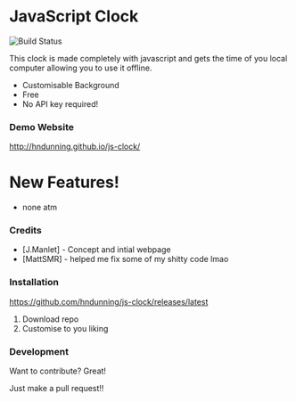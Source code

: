 # JavaScript Clock

![Build Status](https://travis-ci.org/joemccann/dillinger.svg?branch=master)

This clock is made completely with javascript and gets the time of you local computer allowing you to use it offline.

  - Customisable Background
  - Free
  - No API key required!
  
  ### Demo Website
  http://hndunning.github.io/js-clock/

# New Features!

  - none atm

### Credits

* [J.Manlet] - Concept and intial webpage
* [MattSMR] - helped me fix some of my shitty code lmao

### Installation
https://github.com/hndunning/js-clock/releases/latest

1. Download repo 
2. Customise to you liking 


### Development

Want to contribute? Great!

Just make a pull request!!
